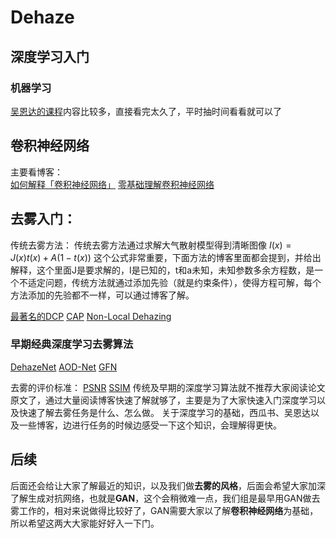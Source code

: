 # Dehaze
## 深度学习入门
### 机器学习 
[吴恩达的课程](https://www.bilibili.com/video/BV164411b7dx?from=search&seid=8994483498162092479)内容比较多，直接看完太久了，平时抽时间看看就可以了

## 卷积神经网络 
主要看博客：\
[如何解释「卷积神经网络」](https://www.zhihu.com/question/304163753/answer/544397323)
[零基础理解卷积神经网络](https://zhuanlan.zhihu.com/p/32472241)

## 去雾入门：
传统去雾方法：
传统去雾方法通过求解大气散射模型得到清晰图像
$I(x)=J(x)t(x)+A(1-t(x))$
这个公式非常重要，下面方法的博客里面都会提到，并给出解释，这个里面J是要求解的，I是已知的，t和a未知，未知参数多余方程数，是一个不适定问题，传统方法就通过添加先验（就是约束条件），使得方程可解，每个方法添加的先验都不一样，可以通过博客了解。

[最著名的DCP](https://www.jianshu.com/p/df9c963a392a)
[CAP](https://www.geek-share.com/detail/2752862833.html)
[Non-Local Dehazing](https://blog.csdn.net/cv_family_z/article/details/52849543)
### 早期经典深度学习去雾算法
[DehazeNet](https://blog.csdn.net/Julialove102123/article/details/80199276)
[AOD-Net](https://blog.csdn.net/Julialove102123/article/details/89046288)
[GFN](https://www.cnblogs.com/jingyingH/p/10061286.html)

去雾的评价标准：
[PSNR](https://baike.baidu.com/item/psnr/2925132?fr=aladdin)
[SSIM]([https://baike.baidu.com/item/SSIM])
传统及早期的深度学习算法就不推荐大家阅读论文原文了，通过大量阅读博客快速了解就够了，主要是为了大家快速入门深度学习以及快速了解去雾任务是什么、怎么做。
关于深度学习的基础，西瓜书、吴恩达以及一些博客，边进行任务的时候边感受一下这个知识，会理解得更快。
## 后续
后面还会给让大家了解最近的知识，以及我们做**去雾的风格**，后面会希望大家加深了解生成对抗网络，也就是**GAN**，这个会稍微难一点，我们组是最早用GAN做去雾工作的，相对来说做得比较好了，GAN需要大家以了解**卷积神经网络**为基础，所以希望这两大大家能好好入一下门。